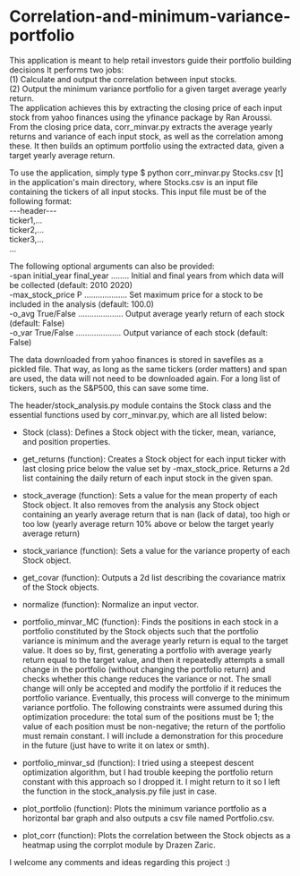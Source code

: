 # Correlation-and-minimum-variance-portfolio
This application is meant to help retail investors guide their portfolio building decisions
It performs two jobs:<br />
  (1) Calculate and output the correlation between input stocks.<br />
  (2) Output the minimum variance portfolio for a given target average yearly return.<br />
The application achieves this by extracting the closing price of each input stock from yahoo finances
using the yfinance package by Ran Aroussi. From the closing price data, corr_minvar.py extracts the
average yearly returns and variance of each input stock, as well as the correlation among these.
It then builds an optimum portfolio using the extracted data, given a target yearly average return.

To use the application, simply type
$ python corr_minvar.py Stocks.csv [t]
in the application's main directory, where Stocks.csv is an input file containing the tickers of all
input stocks. This input file must be of the following format:<br />
---header---<br />
ticker1,...<br />
ticker2,...<br />
ticker3,...<br />
...<br />

The following optional arguments can also be provided:<br />
-span initial_year final_year ........ Initial and final years from which data will be collected (default: 2010 2020)<br />
-max_stock_price P ................... Set maximum price for a stock to be included in the analysis (default: 100.0)<br />
-o_avg True/False .................... Output average yearly return of each stock (default: False)<br />
-o_var True/False .................... Output variance of each stock (default: False)<br />

The data downloaded from yahoo finances is stored in savefiles as a pickled file. That way, as long as
the same tickers (order matters) and span are used, the data will not need to be downloaded again.
For a long list of tickers, such as the S&P500, this can save some time. 

The header/stock_analysis.py module contains the Stock class and the essential functions used by
corr_minvar.py, which are all listed below:

- Stock (class):
  Defines a Stock object with the ticker, mean, variance, and position properties.
  
- get_returns (function):
  Creates a Stock object for each input ticker with last closing price below the value set by -max_stock_price.
  Returns a 2d list containing the daily return of each input stock in the given span.
  
- stock_average (function):
  Sets a value for the mean property of each Stock object.
  It also removes from the analysis any Stock object containing an yearly average return that is nan (lack of data),
  too high or too low (yearly average return 10% above or below the target yearly average return)
  
- stock_variance (function):
  Sets a value for the variance property of each Stock object.
  
- get_covar (function):
  Outputs a 2d list describing the covariance matrix of the Stock objects.
  
- normalize (function):
  Normalize an input vector.
  
- portfolio_minvar_MC (function):
  Finds the positions in each stock in a portfolio constituted by the Stock objects such that the portfolio variance is
  minimum and the average yearly return is equal to the target value. It does so by, first, generating a portfolio with
  average yearly return equal to the target value, and then it repeatedly attempts a small change in the portfolio
  (without changing the portfolio return) and checks whether this change reduces the variance or not. The small change will
  only be accepted and modify the portfolio if it reduces the portfolio variance. Eventually, this process will converge to
  the minimum variance portfolio. The following constraints were assumed during this optimization procedure: the total sum
  of the positions must be 1; the value of each position must be non-negative; the return of the portfolio must remain
  constant. I will include a demonstration for this procedure in the future (just have to write it on latex or smth).
  
- portfolio_minvar_sd (function):
  I tried using a steepest descent optimization algorithm, but I had trouble keeping the portfolio return constant with
  this approach so I dropped it. I might return to it so I left the function in the stock_analysis.py file just in case.
  
- plot_portfolio (function):
  Plots the minimum variance portfolio as a horizontal bar graph and also outputs a csv file named Portfolio.csv.
  
- plot_corr (function):
  Plots the correlation between the Stock objects as a heatmap using the corrplot module by Drazen Zaric.
  
I welcome any comments and ideas regarding this project :)
